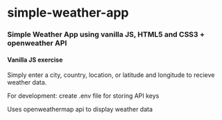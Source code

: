 # simple-weather-app
### Simple Weather App using vanilla JS, HTML5 and CSS3 + openweather API
#### Vanilla JS exercise
Simply enter a city, country, location, or latitude and longitude to recieve weather data.

For development: create .env file for storing API keys

Uses openweathermap api to display weather data
